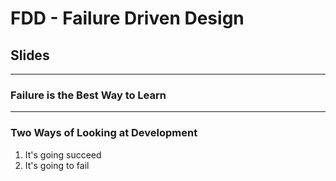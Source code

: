 # FDD - Failure Driven Design
## Slides
---
### Failure is the Best Way to Learn

---
### Two Ways of Looking at Development
1.  It's going succeed
2.  It's going to fail
